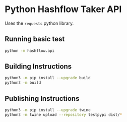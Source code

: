 Python Hashflow Taker API
=========================

Uses the `requests` python library.

Running basic test
------------------

```sh
python -m hashflow.api
```

Building Instructions
---------------------

```sh
python3 -m pip install --upgrade build
python3 -m build
```

Publishing Instructions
-----------------------

```sh
python3 -m pip install --upgrade twine
python3 -m twine upload --repository testpypi dist/*

```